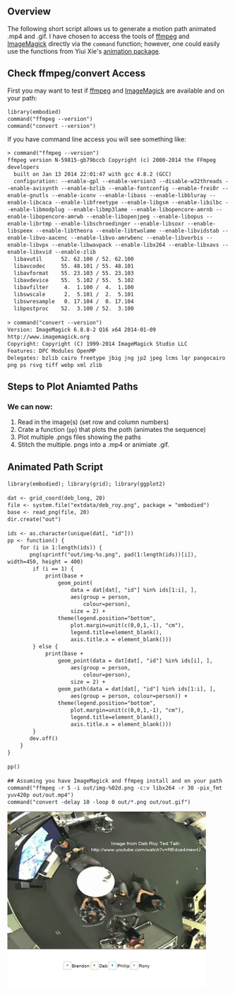 ## Overview

The following short script allows us to generate a motion path animated .mp4 and .gif.  I have chosen to access the tools of [ffmpeg](http://www.ffmpeg.org/ffmpeg.html) and [ImageMagick](http://www.imagemagick.org/script/index.php) directly via the `command` function; however, one could easily use the functions from Yiui Xie's [animation package](http://cran.r-project.org/web/packages/animation/index.html).

## Check ffmpeg/convert Access

First you may want to test if [ffmpeg](http://www.ffmpeg.org/ffmpeg.html) and [ImageMagick](http://www.imagemagick.org/script/index.php) are available and on your path:

```
library(embodied)
command("ffmpeg --version")
command("convert --version")
```

If you have command line access you will see something like:

```
> command("ffmpeg --version")
ffmpeg version N-59815-gb79bccb Copyright (c) 2000-2014 the FFmpeg developers
  built on Jan 13 2014 22:01:47 with gcc 4.8.2 (GCC)
  configuration: --enable-gpl --enable-version3 --disable-w32threads --enable-avisynth --enable-bzlib --enable-fontconfig --enable-frei0r --enable-gnutls --enable-iconv --enable-libass --enable-libbluray --enable-libcaca --enable-libfreetype --enable-libgsm --enable-libilbc --enable-libmodplug --enable-libmp3lame --enable-libopencore-amrnb --enable-libopencore-amrwb --enable-libopenjpeg --enable-libopus --enable-librtmp --enable-libschroedinger --enable-libsoxr --enable-libspeex --enable-libtheora --enable-libtwolame --enable-libvidstab --enable-libvo-aacenc --enable-libvo-amrwbenc --enable-libvorbis --enable-libvpx --enable-libwavpack --enable-libx264 --enable-libxavs --enable-libxvid --enable-zlib
  libavutil      52. 62.100 / 52. 62.100
  libavcodec     55. 48.101 / 55. 48.101
  libavformat    55. 23.103 / 55. 23.103
  libavdevice    55.  5.102 / 55.  5.102
  libavfilter     4.  1.100 /  4.  1.100
  libswscale      2.  5.101 /  2.  5.101
  libswresample   0. 17.104 /  0. 17.104
  libpostproc    52.  3.100 / 52.  3.100

> command("convert --version")
Version: ImageMagick 6.8.8-2 Q16 x64 2014-01-09 http://www.imagemagick.org
Copyright: Copyright (C) 1999-2014 ImageMagick Studio LLC
Features: DPC Modules OpenMP
Delegates: bzlib cairo freetype jbig jng jp2 jpeg lcms lqr pangocairo png ps rsvg tiff webp xml zlib
```

## Steps to Plot Aniamted Paths

### We can now:  

1. Read in the image(s) (set row and column numbers)    
2. Crate a function (`pp`) that plots the poth (animates the sequence)    
3. Plot multiple .pngs files showing the paths    
4. Stitch the multiple. pngs into a .mp4 or animiate .gif.     

## Animated Path Script

```
library(embodied); library(grid); library(ggplot2)

dat <- grid_coord(deb_long, 20)
file <- system.file("extdata/deb_roy.png", package = "embodied")
base <- read_png(file, 20)
dir.create("out")

ids <- as.character(unique(dat[, "id"]))
pp <- function() {
    for (i in 1:length(ids)) {
       png(sprintf("out/img-%s.png", pad(1:length(ids))[i]), width=450, height = 400)
        if (i == 1) {
            print(base + 
                geom_point(
                    data = dat[dat[, "id"] %in% ids[1:i], ], 
                    aes(group = person, 
                        colour=person), 
                    size = 2) + 
                theme(legend.position="bottom", 
                    plot.margin=unit(c(0,0,1,-1), "cm"), 
                    legend.title=element_blank(), 
                    axis.title.x = element_blank())) 
        } else {
            print(base + 
                geom_point(data = dat[dat[, "id"] %in% ids[i], ], 
                    aes(group = person, 
                        colour=person), 
                    size = 2) +
                geom_path(data = dat[dat[, "id"] %in% ids[1:i], ], 
                    aes(group = person, colour=person)) + 
                theme(legend.position="bottom", 
                    plot.margin=unit(c(0,0,1,-1), "cm"), 
                    legend.title=element_blank(), 
                    axis.title.x = element_blank())) 
        }
       dev.off()
    }
}

pp()

## Assuming you have ImageMagick and ffmpeg install and on your path
command("ffmpeg -r 5 -i out/img-%02d.png -c:v libx264 -r 30 -pix_fmt yuv420p out/out.mp4")
command("convert -delay 10 -loop 0 out/*.png out/out.gif") 
```

![](inst/sandbox/out.gif)
